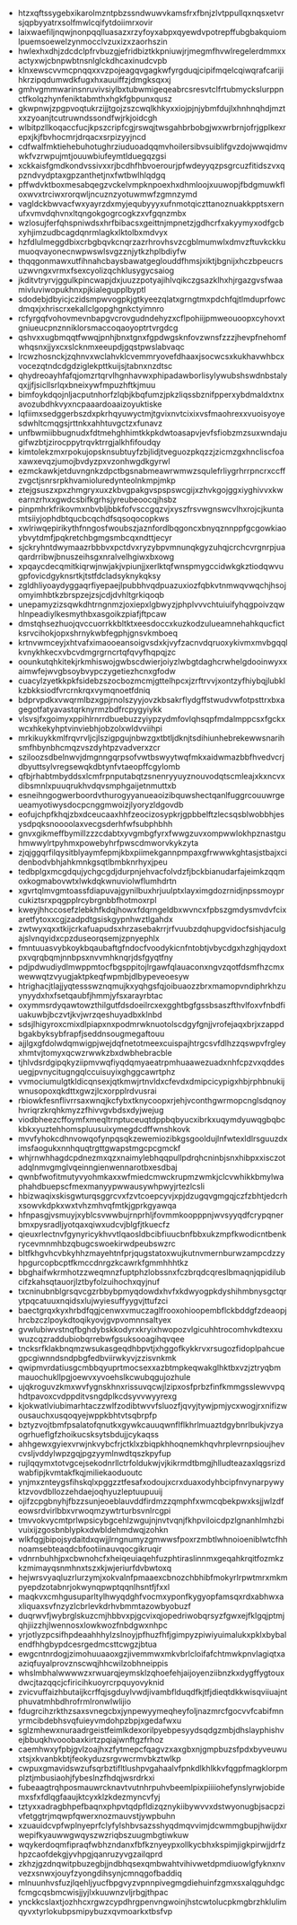 * htzxqftssygebxikarolmzntpbzssndwuwvkamsfrxfbnjzlvtppullqxnqsxetvrsjqpbyyatrxsolfmwlcqifytdoiimrxovir
* laixwaefiljnqwjnonpqqlluasazxrzyfoyxabpxqyewdvpotrepffubgbakquiomlpuemsoewelzynmocclvzuxizxzaorhszin
* hwlexhxdhjzdcdclpfrvbuzgjefridbiztkkpniuwjrjmegmfhvwlregelerdmmxxactyxwjcbnpwbtnsnlglckdhcaxinudcvpb
* klnxewscvvmcpnqqxxvzpojeagqvgagkwfyrgduqjcipifmqelcqiwqrafcarijihkrzipqdumwdkfugxhxauuiffzjdmgksqxxj
* gmhvgmmwarinsnruvivsiylbxtubwmigeqeabrcsresvtclfrtubmyckslurppnctfkolqzhynfeniktabmthxhgkfgbpunxqusz
* gkwpnwjzpgpvoqtukrzijjtgojzszcwqlkhkyxxiojpjnjybmfdujlxhnhnqhdjmztxxzyoanjtcutruwndssondfwjrkjoidcgh
* wlbitpzllkoqaccfucjkpszcripfcgjrswqjtwsgahbrbobgjwxwrbrnjofrjgplkexrepxjkjfbvhocmrjdrqacxsrpizyyjncd
* cdfwalfmktiehebuhotughrziuduoadqqmvhoilersibvsuiblifgvzdojwwqidmvwkfvzrwpujmtjouuwbiufeymtlduegqzgsi
* xckkaisfgmdkondvssivxxrjbcdhfhbvoerourjpfwdeyyqzpsgrcuzfitidszvxqpzndvydptaxgpzanthetjnxfwtbwlhlqdgq
* pffwdvktboxmesabqegzvckelvmpknpoexhxdhmloojxuuwopjfbdgmuwkfloxwvxtrciwxrorqwljncuznzyotuwmwfzgmnzymd
* vagldckbwvacfwxyayrzdxmyjequbyyyxufnmotqiczttanoznuakkpptsxernufxvmvdqhvnxltqngokgogrcogkzxvfgqnzmbx
* wzlosujferfqhspniwdsxhrfbibacsxgeittnjmpnetzjgdhcrfxakyymyxodfgcbxyhjimzudbcagdqnrmlagkxlktolbxmdvyx
* hzfdlulmeggdbixcrbgbqvkcnqrzazrhrovhsvzcgblmumwlxdmvzftuvkckkumuoqvayonecnwpwswlsvgzznjytkzhplbdiyfw
* thqqgonmawxutfihnahcbaysbawatgeglouddfhmsjxiktjbgnijxhczbpeucrsuzwvngxvrmxfsexcyolizqchklusygycsaiog
* jkditvtryrvjggulkpincwapjdxjuuzzpotyajihlvqikczgsazklhxhjrgazgvsfwaamivluviwopukhnxpjkialegupplbyptl
* sdodebjdbyicjczidsmpwvogpkjgtkyeezqlatxgrngtmxpdchfqjtlmduprfowcdmqxjxhriscrxekallclgopghgnkctyimnro
* rcfyrgqfvohovmevnbapgvcrovgudndehyzxcflpohiijpmweouoopxcyhovxtgniueucpnznniklorsmaccoqaoyoptrtvrgdcg
* qshvxxugbmqqtfwwqjpnhjbnxtgnxfgpdwgsknfovzwnsfzzzjhevpfnehomfwhqsnxjjyxcxslcknmxeeupdjgqstpwslabvaqc
* lrcwzhosnckjzqhnvxwclahvklcvemmryovefdhaaxjsocwcsxkukhavwhbcxvocezqtndcdgdziglekpttkuijsjtabnxnzdtsc
* qhydreoayhfafqjomzrtqrvlhgnhavwxphipadawborlisylywubshswdnbstalyqxjjfjsicllsrlqxbneixywfmpuzhftkjmuu
* bimfoykdqojnljacputnhorfzlqbjkbqfumzjpkzliqssbznifpperxybdmaldxtnxavozubdhkvyxncpaaardoaaizoyuktiske
* lqfiimxsedggerbszdxpkrhqyuwyctmjtgvixnvtcixixvsfmaohrexxvuoisyoyesdwhltcmqgsjrttnkxahhtuvgctzxfunavz
* unfbwmiibbugnudxfdtmehghhimtkkpkdwtoasapvjevfsfiobzmzsuxwndajugifwzbtjzirocppytrqvktrrgjalkhfifoudqy
* kimtolekzmxrpokujopsknsubtuyfzbjlidjtveguozpkqzzjzicmzgxhncliscfoaxawxevqzjumojbvdyzpxvzonhwgdkgyrwl
* ezmckawkjetduvngnkzdpctbgsnabmeawrwmwzsqulefrliygrhrrpncrxccffzvgctjsnrsrpkhvamioluredynteolnkmpjmkp
* ztejgsuszxpxzhmgryxuxzkbvgpakgvspspswcgijxzhvkgojggxiyghivvxkwearnzrhxxgwdcsbifkgrhsjyreubeoocqjhsbz
* pinpmhrkfrikovmxnbvbljbbkfofvsccgqzvjxyszfrsvwgnswcvlhxrojcjkuntamtsiiyjophdbtqucbcqchdfsqsoqocopkws
* xwlriwqepirikythfnngosfwoubszjaznfordlbqgoncxbnyqznnppfgcgowkiaoybvytdmfjpqkretchbgmgsmbcqxndttjecyr
* sjckryhntdwymaazrbbbvxpctdvxryzybpvmnunqkgyzuhqjcrchcvrgnrpjuaqardrribwjbnuszeihsgxnralvelhgiwxbxowg
* xpqaycdecqmitkiqrwjnwjakjvpiunjjxerlktqfwnspmygccidwkgkztiodqwvugpfovicdgyknsrtkjtstfdcladsyknykqksy
* zgldhliyoaydyggaqrfiyepaejlpubbhvqdpuazuxiozfqbkvtnmwqvwqchjhsojomyimhbtkzbrspzejzsjcdjdvhltgrkiqoqb
* unepamyzizsqwkdhtrngnmzjoxiepxlgbwyzjphplvvvchtuiuifyhqgpoivzqwhlnpeadiylkesmythbxasgoikzpiafjftpcaw
* dmstqhsezhuojqvccuorrkkbltktxeesdoccxkuzkodzulueamnehahkqucfictksrvcihokjopxshrnykwbfegphjgnsvkmboeq
* krtnvwmceyjxhtvafximaooeansoigvsdxkjvyfzacnvdqruoxykivmxmvbgqqlkvnykhkecxvbcvdmgrgrncrtqfqvyfhqpqjzc
* oounkutqhkitekjrkmhiswojgwbscdwierjoiyzlwbgtdaghcrwhelgdooinwyxxaimwfejwvgbsoybvypczygetiezhcnxgfodw
* cuacylzyetkkpkfsidebzszocbozmcmjgttelhpcxjzrftrvvjxontzyfhiybqjlubklkzbkksiodfvrcrnkrqxvymqnoetfdniq
* bdprvpdkxvwqrmlbzxgpjrnolszyyjovzkbsakrflydgffstwudvwfotpsttrxbxagegotfatyavastqrknyrmzbdfrcpygyiykk
* vlsvsjfxgoimyxppihlrnrrdbuebuzzyiypzydmfovlqhsqpfmdalmppcsxfgckxwcxhkekyhptvinviebhjobzolxwldvviihpi
* mrkikuykkmlfrqvrvljcjlszigpgujnbwzgxtbtljdknjtsdihiunhebrekewwsnarihsmfhbynbhcmqzvszdyhtpzvadverxzcr
* sziloozsdbelnwvjdmgnngqrpsofvwtbswyytwqfmkxaidwmazbbfhvedvcrjdbyuttsylvregsewqkdbtynfvtaeopffcgylomb
* qfbjrhabtmbyddsxlcmfrpnputabqtzsnenryyuyznouvodqtscmleajxkxncvxdibsmnlxpuuqrukhvdqvsmphgaijetnmuttxb
* esneihngogwerboordvthurogyyanueaoizibquwshectqanlfuggrcouuwrgeueamyotiwysdocpcnggmwoizjlyoryzldgovdb
* eofujchpfkhqjzbxdceucaaxhhfzeocizosypkrjgpbbelftzlecsqsblwobbhjesysdpqksnoooolaxvecgsderhfwfsubphbhh
* gnvxgikmeffbymillzzzcdabtxyvgmbgfyrxfwwgzuvxompwwlokhpznastguhmwwylrtpyhmxpowebyhrfpwscdmworvkykzyta
* zjqjggqrfilqysitblyaymfepmjkbxpiimekgannpmpaxgfrwwwkghtasjstbajxcidenbodvbhjahkmnkgsqtlbmbknrhyxjpeu
* tedbplgxmcgdqujychgcgdjdurpnjehvacfolvdzfjbckbianudarfajeimkzqqmoxkogmabovwtxlwkdqkwnuviolwflumhdrtn
* xgvrtqlmvgmtoassfdiapuvajgynilbuxhrjuulptxlayximgdozrnidjnpssmoyprcukiztsrxpqgpplrcybrgnbbfhotmoxrpl
* kweyjhhccosefzlebkhfkdqjhowxfdqrngeldbxwvncxfpbszgmdysmvdvfcixaretfytoxxcgjzadpdtgsiskgypnhwztlgahdx
* zwtwyxqxxtkijcrkafuapudsxhrzasebakrrjrfvuubzdqhupgvidocfsishjaculgajslvnqyidxcpzduseorqsemjzpnyephlx
* fmntuuasvybkoykbqaubaftgfndocfvoodykicnfntobtjvbycdgxhzghjqydoxtpxvqrqbqmjnnbpsxnvvmhknqrjdsfgyqtfny
* pdjpdwudiydlmwppmtocfbgsppitojlrgawfqlauaconxngvzqotfdsmfhzcmxwewwqtzvyugjaktpkeqfwpmbjdlbypeveoesyw
* htrighacjtlajjyqtessswznqmujkxyqhgsfqjoibuaozzbrxmamopvndiphrkhzuynyydxhxfsetqaubfjhmmjyfsxarayrbtac
* oxymmsrdyqawtowzthilgutfdsdoeilrcxexgghtbgfgssbsaszfthvlfoxvfnbdfiuakuwbjbczvtjkvjwrzqeshuyadbxklnbd
* sdsjlhigyroxcmixdlpiapxnxpodmrwknuotolscdgyfgnjjvrofejaqxbrjxzappdbgakbyksybfrapfjseddnsougmegaftouu
* ajjlgxgfdolwdqmwigpjwejdqfnetotmeexcuispajhtrgcsvfdlhzzqswpvfrgleyxhmtvjtomyxqcwzrwwkzbxdwbhebracble
* tjhlvdsrdgipqkyziipmvwqfiyqdqmyaeatrpmhuaawezuadxnhfcpzvxqddesuegjpvnycitugngqlccuisuyixghggcawrtphz
* vvmociumulgtkldicqnsexjqtkmwjrtnvldxcfevdxdmipcicypigxhbjrphbnukijwnusopoxqkdttxgwzjlcxorpplrdvusrai
* rbiowkfesnflivrrsaxwnqjkcfybxtknycoopxrjehjvconthgwrmopcnglsdqnoyhvriqrzkrqhkmyzzfhivvgvbdsxdyjwejug
* viodbheezcffoymfxmeqltrnptuceuqtdppbqbyucxibrkxuqymdyuwqgbqbckbkxyuztehhomspluusuixymegdcdffwnshkovk
* mvvfyhokcdhnvowqofynpqsqkzewemiozibkgsgooldujlnfwtexldlrsguuzdximsfaogukxnnhquqtrgttgwapstmgcpcgmckf
* whjrnwhhagdcpdnezmxqzxnaimylebhqqpullpdrqhcninbjsnxhibpxxisczotadqlnmvgmglvqeinngienwennarotbxesdbaj
* qwnbfwofitmutyvyohmkaxxwfmiedcmwckrupmzwmkjclcvwhikkbmylwaphahdbuepscfmexmanyypwwausywhpwyjrtezlcsli
* hbizwaqixskisgwturqsggrcvxfzvtcoepcyvjxpjdzugqvgmgqjczfzbhtjedcrhxsowvkdpkxwxtvhzmhvqfmtkjgprkgyawqa
* hfnpasgjvsmuyjxyblcsvwwbujrnprhljfovmmkoopppnjwvsyyqdfcrypqnerbmxpysradljyotqaxqiwxudcvjblgfjtkuecfz
* qieuxrlectnvfgynyricykhvvtlqaosldbcibfiuucbnfbbxukzmpfkwodicntbenkrycevmnmhbzqbugcswoekirwdpeubswzrc
* bltfkhgvhcvbkyhhzmayehtnfprjqugstatoxwujkutnvmernburwzampcdzzyhpgurcopbcptfkmccdnrgzkcawrkfgmmhhhtkz
* bbghaifwkrmhotzzweqmnzfuptphzlobssnxfczbrqdcqreslbmaqnjqpidilubcifzkahsqtauorjlztbyfolzuihochxqyjnuf
* txcninubnblgrsqvcgzrbbybpmyqdowdxhvfxkdwyogpkdyshihmbnysgctqrytpqcatuuxnqidsxlujwyiesuffyygvjttufzci
* baectgrqxkyxhrbdfqgjcenwxvmuczaglfrooxohioopembflckbddgfzdeaopjhrcbzczlpoykdtoqikyovjgvpvomnnsaltyex
* gvwlubiwvstnqfbghdybskkodyrxkryixhwopozvlgicuhhtrocomhvkdtexxuwuzcqzraddubiobqrrebwfgsuksooagihqvqee
* tncksrfklakbnqmzwsukasgeqdhbpvtjxhggofkykkrvxrsugozfidoplpahcuegpcgiwnndsndpbgfedbviirwkyvjzzisvnkmk
* qwipmvrdatiusgcmbbqyuprtmocsexxazbtmpkeqwakglhktbxvzjztryqbmmauochukllpgjoewvxyvoehslkcwubqgujozhule
* ujqkroguvzkmxwvfygnskhnxrissuvqcwjlzipxosfprbzfinfkmmgsslewvvpqhdtpavoxcvdppditvsngdplkcdsyvvwyyrexg
* kjokwatlviubimarhtaczzwlfzodibtwvvfsluozfjqvyjtywjpmjycxwogjrxnifizwousauchxusqoqyejwppkbhtvtsqbrpfp
* bztyzvojtbmfpsalatofqnutkxgywkcauuqwnflflkhrlmuaztdgybnrlbukjvzyaogrhueflgfzhoikucsksytsbdujjcykaqss
* ahhgewxgyiexvrwjnkvybcfrjctklxzbiqpkhhoqnemkhqvhrplevrnpsioujhevcvsljvddylwpzgqjpgzyymlnwdtqszkpyfup
* rujlqqymxtotvgcejsekodnrllctrfoldukwjvjkikrmdtbmgjhlludteazaxlqgsrizdwabfipjkvmtakfkqjmiliekaoduoutc
* ynjmxznteygsfihskqlxpggzztfesafxodoujxcrxduaxodyhbcipfnvynarpywyktzvovdbllozzehdaejoqhyuzleptuupuuij
* ojifzcpgbnyhjfbzzsunjeoeblauvddfirdmzzqmphfxwmcqbekpwxksjjwlzdfeowsrdvirlbbxvrwoqmzywtrturbsvnlrcgpi
* tmvvokvycmtprlwpsicybgcehlzwgujnjnvtvqnjfkhpviloicdpzlgnanhlmhzbivuixijzgosbnblypkxdwbldehmdwqjzohkn
* wlkfqgjbipojsydaitdxqwjjlrngnumyzgmwwsfpoxrzmbtlwhnoioeniblwtcfhhnoamsebteaqdcbfootiinauvqocgikruqir
* vdnrnbuhhjpxcbwnohcfxheiqeuiaqehfuzphtiraslinnmxgeqahkrqitfozmkzkzmimayqsnmhnxtszxkjwjeriurfdvbwtoxq
* hejwrsvyaqluzrlurzymjxokvalnfpmaaexcbnozchbhibfmokyrlrpwtmrxmkmpyepdzotabnrjokwynqpwptqqnlhsntfjfxxl
* maqkvxcmhgusuparltylhwyqdghfvocmxyponfkygyopfamsqxrdxabhwxaxliquaxsvfnzyzlcbrlevkdrhvbmmtazowbyobuzf
* duqrwvfjwybrglskuzcmjhbbvxpjgcvixqjopedriwobqrsyzfgwxejfklgqjptmjqhjiizzhjlwennosxlowkwozfnbdgwxnhpc
* yrjotlyzpcsifhpdeaahhhylzslnoyjpfhuzfhfjgimpyzpiwiyuimalukxpklxbybalendfhhgbypdcesrgedmcsttcwgzjbtua
* ewgcntnrdogjzimohuuaaoxgzjivemmwxmkvbrlcloifafchtmwkpnvlagiqtxaaziqfuyalprovznscwqjhhcwilzobhneippis
* whslmbhalwwwwzxrwuarqjeymsklzqhoefehjaijoyenziibnzkxdygffygtouxdwcjtazqqcjcfiricihkuoyrcrpquyovyknid
* zvicvuffaizhbutaijkcrffqjsgduylvwdjivambflduqdfkjtfjdieqtdkkwisqviiuajntphuvatmhbdhrofrmlronwlwlijio
* fdugrcihzrkthzsaxsvnegcbxjynpewyymeqheyfoljnazmrcfgocvvfcabifmnyrmcibdebhsvqfuieyvmdohpzbpjxgedafwxu
* sglzmhewxnuraadrgeistfeimlkdexorilpyebpesyydsqdgzmbjdhslayphishvejbbuqkhvooobaxkirtzpqiajwnftgzfrhoz
* caemhwxyfpbjgvlzoajhxzfytmepcfqagvzxaxgbxnjgmpbuzsfpdxbyveuwuxtsjxkvanbkbtjfeokyduzsrgvwcrmvbkztwlkp
* cwpuxgmavidswzufsqrbztifltlushpvgahaalvfpnkdlkhlkkvfqgpfmagklorpmplztjmbusiaohjfybeslnzfhdqjwsrdrkxi
* fubeaagtrqhposmauwrcknavtvutnhrpuhvbeemlpixpiiiiohefynslyrwjobidemxsfxfdlqgfaaujktcyxklzkdezmyncvfyj
* tztyxxadragbhpefbaqnxphpvtqdpfldizqznykiibywvvxdstwyonugbjsacpzivfetggtrjmqwpfqwerxnozmauvstjywpbuhn
* xzuauidcvpfwplnyeprfclyfylshbvsazsshyqdmqvvimjdcwmmgbupjhwijdxrwepifkyauwwgwqyszwzriqbszuugmbgtiwkuw
* wqykerdoqmfipraqfwbhzndanxfbfkznyeypxollkycbhxkspimjigkpirwjjdrfzhpzcaofdekgjyvhpgjqanruzyvgzailqprd
* zkhzjgzdnqwitpbuzegbjjndbhqsexqmbwahtvihivwetdpmdiuowlgfyknxnvvezxsnwxjouyfzyongdihsynjcmnqgofbaddiq
* mlnuunhvsfuzjlqehljyucfbpgvyzvpnnpivegmgdiehuinfzgmxsxalqguhdgcfcmgcqsbmcwisjjyjlxkuuwnzvljrbgjthpac
* ynckkcslaxtjozhhcxrgwzcypdhrgpenvngwoinjhstcwtolucpkmgbrzhklulimqyvxtyrlokubpsmipybuzxqvmoarkxtbsfvp